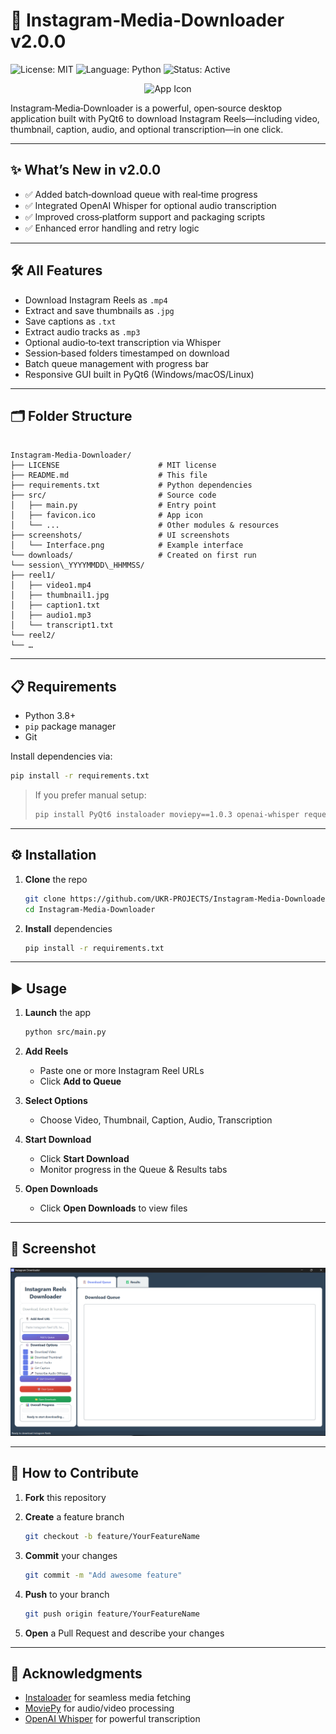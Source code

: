 # 🚀 Instagram‑Media‑Downloader v2.0.0

![License: MIT](https://img.shields.io/badge/License-MIT-green) ![Language: Python](https://img.shields.io/badge/Language-Python-blue) ![Status: Active](https://img.shields.io/badge/Status-Active-brightgreen)

<p align="center">
  <img src="src/favicon.ico" alt="App Icon" width="64" height="64" />
</p>

Instagram‑Media‑Downloader is a powerful, open‑source desktop application built with PyQt6 to download Instagram Reels—including video, thumbnail, caption, audio, and optional transcription—in one click.

---

## ✨ What’s New in v2.0.0

- ✅ Added batch‑download queue with real‑time progress  
- ✅ Integrated OpenAI Whisper for optional audio transcription  
- ✅ Improved cross‑platform support and packaging scripts  
- ✅ Enhanced error handling and retry logic  

---

## 🛠️ All Features

- Download Instagram Reels as `.mp4`  
- Extract and save thumbnails as `.jpg`  
- Save captions as `.txt`  
- Extract audio tracks as `.mp3`  
- Optional audio‑to‑text transcription via Whisper  
- Session‑based folders timestamped on download  
- Batch queue management with progress bar  
- Responsive GUI built in PyQt6 (Windows/macOS/Linux)  

---

## 🗂️ Folder Structure

```

Instagram-Media-Downloader/
├── LICENSE                      # MIT license
├── README.md                    # This file
├── requirements.txt             # Python dependencies
├── src/                         # Source code
│   ├── main.py                  # Entry point
│   ├── favicon.ico              # App icon
│   └── ...                      # Other modules & resources
├── screenshots/                 # UI screenshots
│   └── Interface.png            # Example interface
└── downloads/                   # Created on first run
└── session\_YYYYMMDD\_HHMMSS/
├── reel1/
│   ├── video1.mp4
│   ├── thumbnail1.jpg
│   ├── caption1.txt
│   ├── audio1.mp3
│   └── transcript1.txt
└── reel2/
└── …

````

---

## 📋 Requirements

- Python 3.8+  
- `pip` package manager  
- Git  

Install dependencies via:

```bash
pip install -r requirements.txt
````

> If you prefer manual setup:
>
> ```bash
> pip install PyQt6 instaloader moviepy==1.0.3 openai-whisper requests pillow
> ```

---

## ⚙️ Installation

1. **Clone** the repo

   ```bash
   git clone https://github.com/UKR-PROJECTS/Instagram-Media-Downloader.git
   cd Instagram-Media-Downloader
   ```
2. **Install** dependencies

   ```bash
   pip install -r requirements.txt
   ```

---

## ▶️ Usage

1. **Launch** the app

   ```bash
   python src/main.py
   ```
2. **Add Reels**

   * Paste one or more Instagram Reel URLs
   * Click **Add to Queue**
3. **Select Options**

   * Choose Video, Thumbnail, Caption, Audio, Transcription
4. **Start Download**

   * Click **Start Download**
   * Monitor progress in the Queue & Results tabs
5. **Open Downloads**

   * Click **Open Downloads** to view files

---

## 📸 Screenshot

![Interface](screenshots/screenshot.png)

---

## 🤝 How to Contribute

1. **Fork** this repository
2. **Create** a feature branch

   ```bash
   git checkout -b feature/YourFeatureName
   ```
3. **Commit** your changes

   ```bash
   git commit -m "Add awesome feature"
   ```
4. **Push** to your branch

   ```bash
   git push origin feature/YourFeatureName
   ```
5. **Open** a Pull Request and describe your changes

---

## 🙏 Acknowledgments

* [Instaloader](https://github.com/instaloader/instaloader) for seamless media fetching
* [MoviePy](https://github.com/Zulko/moviepy) for audio/video processing
* [OpenAI Whisper](https://github.com/openai/whisper) for powerful transcription

